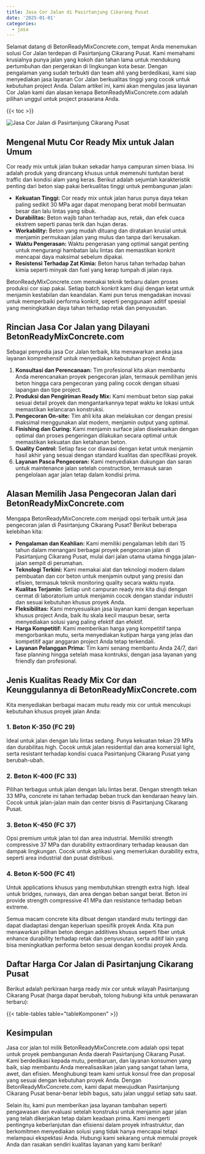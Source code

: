 ```yaml
---
title: Jasa Cor Jalan di Pasirtanjung Cikarang Pusat
date: '2025-01-01'
categories:
  - jasa
---
```


Selamat datang di BetonReadyMixConcrete.com, tempat Anda menemukan solusi Cor Jalan terdepan di Pasirtanjung Cikarang Pusat. Kami memahami krusialnya punya jalan yang kokoh dan tahan lama untuk mendukung pertumbuhan dan pergerakan di lingkungan kota besar. Dengan pengalaman yang sudah terbukti dan team ahli yang berdedikasi, kami siap menyediakan jasa layanan Cor Jalan berkualitas tinggi yang cocok untuk kebutuhan project Anda. Dalam artikel ini, kami akan mengulas jasa layanan Cor Jalan kami dan alasan kenapa BetonReadyMixConcrete.com adalah pilihan unggul untuk project prasarana Anda.

{{< toc >}}

![Jasa Cor Jalan di Pasirtanjung Cikarang Pusat](https://betoncor8.github.io/cor/harga-beton-readymix-concrete%20(3).png)

## Mengenal Mutu Cor Ready Mix untuk Jalan Umum

Cor ready mix untuk jalan bukan sekadar hanya campuran simen biasa. Ini adalah produk yang dirancang khusus untuk memenuhi tuntutan berat traffic dan kondisi alam yang keras. Berikut adalah sejumlah karakteristik penting dari beton siap pakai berkualitas tinggi untuk pembangunan jalan:

- **Kekuatan Tinggi:** Cor ready mix untuk jalan harus punya daya tekan paling sedikit 30 MPa agar dapat menopang berat mobil bermuatan besar dan lalu lintas yang sibuk.
- **Durabilitas:** Beton wajib tahan terhadap aus, retak, dan efek cuaca ekstrem seperti panas terik dan hujan deras.
- **Workability:** Beton yang mudah dituang dan diratakan krusial untuk menjamin permukaan jalan yang mulus dan tanpa dari kerusakan.
- **Waktu Pengerasan:** Waktu pengerasan yang optimal sangat penting untuk mengurangi hambatan lalu lintas dan memastikan konkrit mencapai daya maksimal sebelum dipakai.
- **Resistensi Terhadap Zat Kimia:** Beton harus tahan terhadap bahan kimia seperti minyak dan fuel yang kerap tumpah di jalan raya.

BetonReadyMixConcrete.com memakai teknik terbaru dalam proses produksi cor siap pakai. Setiap batch konkrit kami diuji dengan ketat untuk menjamin kestabilan dan keandalan. Kami pun terus mengadakan inovasi untuk memperbaiki performa konkrit, seperti penggunaan aditif spesial yang meningkatkan daya tahan terhadap retak dan penyusutan.

## Rincian Jasa Cor Jalan yang Dilayani BetonReadyMixConcrete.com

Sebagai penyedia jasa Cor Jalan terbaik, kita menawarkan aneka jasa layanan komprehensif untuk menyediakan kebutuhan project Anda:

1. **Konsultasi dan Perencanaan:** Tim profesional kita akan membantu Anda merencanakan proyek pengecoran jalan, termasuk pemilihan jenis beton hingga cara pengecoran yang paling cocok dengan situasi lapangan dan tipe project.
2. **Produksi dan Pengiriman Ready Mix:** Kami membuat beton siap pakai sesuai detail proyek dan mengantarkannya tepat waktu ke lokasi untuk memastikan kelancaran konstruksi.
3. **Pengecoran On-site:** Tim ahli kita akan melakukan cor dengan presisi maksimal menggunakan alat modern, menjamin output yang optimal.
4. **Finishing dan Curing:** Kami menjamin surface jalan diselesaikan dengan optimal dan proses pengeringan dilakukan secara optimal untuk memastikan kekuatan dan ketahanan beton.
5. **Quality Control:** Setiap fase cor diawasi dengan ketat untuk menjamin hasil akhir yang sesuai dengan standard kualitas dan specifikasi proyek.
6. **Layanan Pasca Pengecoran:** Kami menyediakan dukungan dan saran untuk maintenance jalan setelah construction, termasuk saran pengelolaan agar jalan tetap dalam kondisi prima.

## Alasan Memilih Jasa Pengecoran Jalan dari BetonReadyMixConcrete.com

Mengapa BetonReadyMixConcrete.com menjadi opsi terbaik untuk jasa pengecoran jalan di Pasirtanjung Cikarang Pusat? Berikut beberapa kelebihan kita:

- **Pengalaman dan Keahlian:** Kami memiliki pengalaman lebih dari 15 tahun dalam menangani berbagai proyek pengecoran jalan di Pasirtanjung Cikarang Pusat, mulai dari jalan utama utama hingga jalan-jalan sempit di perumahan.
- **Teknologi Terkini:** Kami memakai alat dan teknologi modern dalam pembuatan dan cor beton untuk menjamin output yang presisi dan efisien, termasuk teknik monitoring quality secara waktu nyata.
- **Kualitas Terjamin:** Setiap unit campuran ready mix kita diuji dengan cermat di laboratorium untuk menjamin cocok dengan standar industri dan sesuai kebutuhan khusus proyek Anda.
- **Fleksibilitas:** Kami menyesuaikan jasa layanan kami dengan keperluan khusus project Anda, baik itu skala kecil maupun besar, serta menyediakan solusi yang paling efektif dan efektif.
- **Harga Kompetitif:** Kami memberikan harga yang kompetitif tanpa mengorbankan mutu, serta menyediakan kutipan harga yang jelas dan kompetitif agar anggaran project Anda tetap terkendali.
- **Layanan Pelanggan Prima:** Tim kami senang membantu Anda 24/7, dari fase planning hingga setelah masa kontruksi, dengan jasa layanan yang friendly dan profesional.

## Jenis Kualitas Ready Mix Cor dan Keunggulannya di BetonReadyMixConcrete.com

Kita menyediakan berbagai macam mutu ready mix cor untuk mencukupi kebutuhan khusus proyek jalan Anda:

### 1\. Beton K-350 (FC 29)

Ideal untuk jalan dengan lalu lintas sedang. Punya kekuatan tekan 29 MPa dan durabilitas high. Cocok untuk jalan residential dan area komersial light, serta resistant terhadap kondisi cuaca Pasirtanjung Cikarang Pusat yang berubah-ubah.

### 2\. Beton K-400 (FC 33)

Pilihan terbagus untuk jalan dengan lalu lintas berat. Dengan strength tekan 33 MPa, concrete ini tahan terhadap beban truck dan kendaraan heavy lain. Cocok untuk jalan-jalan main dan center bisnis di Pasirtanjung Cikarang Pusat.

### 3\. Beton K-450 (FC 37)

Opsi premium untuk jalan tol dan area industrial. Memiliki strength compressive 37 MPa dan durability extraordinary terhadap keausan dan dampak lingkungan. Cocok untuk aplikasi yang memerlukan durability extra, seperti area industrial dan pusat distribusi.

### 4\. Beton K-500 (FC 41)

Untuk applications khusus yang membutuhkan strength extra high. Ideal untuk bridges, runways, dan area dengan beban sangat berat. Beton ini provide strength compressive 41 MPa dan resistance terhadap beban extreme.

Semua macam concrete kita dibuat dengan standard mutu tertinggi dan dapat diadaptasi dengan keperluan spesifik proyek Anda. Kita pun menawarkan pilihan beton dengan additives khusus seperti fiber untuk enhance durability terhadap retak dan penyusutan, serta aditif lain yang bisa meningkatkan performa beton sesuai dengan kondisi proyek Anda.

## Daftar Harga Cor Jalan di Pasirtanjung Cikarang Pusat

Berikut adalah perkiraan harga ready mix cor untuk wilayah Pasirtanjung Cikarang Pusat (harga dapat berubah, tolong hubungi kita untuk penawaran terbaru):

{{< table-tables table="tableKomponen" >}}

## Kesimpulan

Jasa cor jalan tol milik BetonReadyMixConcrete.com adalah opsi tepat untuk proyek pembangunan Anda daerah Pasirtanjung Cikarang Pusat. Kami berdedikasi kepada mutu, pembaruan, dan layanan konsumen yang baik, siap membantu Anda merealisasikan jalan yang sangat tahan lama, awet, dan efisien. Menghubungi team kami untuk konsul free dan proposal yang sesuai dengan kebutuhan proyek Anda. Dengan BetonReadyMixConcrete.com, kami dapat mewujudkan Pasirtanjung Cikarang Pusat benar-benar lebih bagus, satu jalan unggul setiap satu saat.

Selain itu, kami pun memberikan jasa layanan tambahan seperti pengawasan dan evaluasi setelah konstruksi untuk menjamin agar jalan yang telah dikerjakan tetap dalam keadaan prima. Kami mengerti pentingnya keberlanjutan dan efisiensi dalam proyek infrastruktur, dan berkomitmen menyediakan solusi yang tidak hanya mencapai tetapi melampaui ekspektasi Anda. Hubungi kami sekarang untuk memulai proyek Anda dan rasakan sendiri kualitas layanan yang kami berikan!
